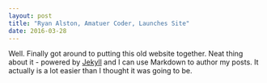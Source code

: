 ```yaml
---
layout: post
title: "Ryan Alston, Amatuer Coder, Launches Site"
date: 2016-03-28
---
```


Well. Finally got      around to putting this old website together. Neat thing about it - powered by [Jekyll](http://jekyllrb.com) and I can use Markdown to author my posts. It actually is a lot easier than I thought it was going to be.
